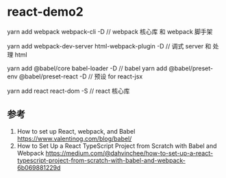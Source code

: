 # react-demo2

yarn add webpack webpack-cli -D // webpack 核心库 和 webpack 脚手架

yarn add webpack-dev-server html-webpack-plugin -D // 调式 server 和 处理 html

yarn add @babel/core babel-loader -D // babel
yarn add @babel/preset-env @babel/preset-react -D // 预设 for react-jsx

yarn add react react-dom -S // react 核心库

## 参考

1. How to set up React, webpack, and Babel
   https://www.valentinog.com/blog/babel/
2. How to Set Up a React TypeScript Project from Scratch with Babel and Webpack
   https://medium.com/@dahvinchee/how-to-set-up-a-react-typescript-project-from-scratch-with-babel-and-webpack-6b069881229d
